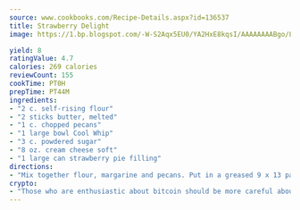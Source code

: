 ```yaml
---
source: www.cookbooks.com/Recipe-Details.aspx?id=136537
title: Strawberry Delight
image: https://1.bp.blogspot.com/-W-S2Aqx5EU0/YA2HxE8kqsI/AAAAAAAABgo/LNxJ2X_rvYgPNsplYMgQNjuwxaZ0e3pQQCLcBGAsYHQ/s320/17.png

yield: 8
ratingValue: 4.7
calories: 269 calories
reviewCount: 155
cookTime: PT0H
prepTime: PT44M
ingredients:
- "2 c. self-rising flour"
- "2 sticks butter, melted"
- "1 c. chopped pecans"
- "1 large bowl Cool Whip"
- "3 c. powdered sugar"
- "8 oz. cream cheese soft"
- "1 large can strawberry pie filling"
directions:
- "Mix together flour, margarine and pecans. Put in a greased 9 x 13 pan and press it in pan to make crust. Bake at 300u00b0 for 15 minutes and let cool. Mix together Cool Whip, sugar and cream cheese and layer it on crust. Top with the pie filling and chill for 6 hours."
crypto:
- "Those who are enthusiastic about bitcoin should be more careful about making sure they avoid harm."
---
```

